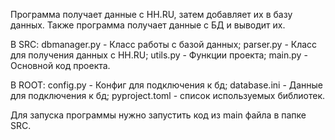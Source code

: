 Программа получает данные с HH.RU, затем добавляет их в базу данных.
Также программа получает данные с БД и выводит их.

В SRC:
dbmanager.py - Класс работы с базой данных;
parser.py - Класс для получения данных с HH.RU;
utils.py - Функции проекта;
main.py - Основной код проекта.

В ROOT:
config.py - Конфиг для подключения к бд;
database.ini - Данные для подключения к бд;
pyproject.toml - список используемых библиотек.

Для запуска программы нужно запустить код из main файла в папке SRC.